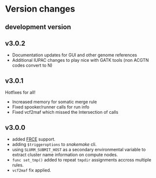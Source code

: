 # Version changes

## development version

## v3.0.2
 - Documentation updates for GUI and other genome references 
 - Additional IUPAC changes to play nice with GATK tools (non ACGTN codes convert to N)
   
## v3.0.1

Hotfixes for all!
 - Increased memory for somatic merge rule
 - Fixed spooker/runner calls for run info
 - Fixed vcf2maf which missed the Intersection of calls

## v3.0.0

- added [FRCE](https://ncifrederick.cancer.gov/staff/frce/welcome) support.
- adding `$triggeroptions` to _snakemake_ cli.
- using `SLURM_SUBMIT_HOST` as a secondary environmental variable to extract cluster name information on compute nodes.
- `func set_tmp()` added to repeat `tmpdir` assignments accross multiple rules.
- `vcf2maf` fix applied. 
